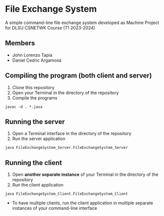 # File Exchange System
A simple command-line file exchange system developed as Machine Project for DLSU CSNETWK Course (T1 2023-2024)

## Members
- John Lorenzo Tapia
- Daniel Cedric Argamosa

## Compiling the program (both client and server)
1. Clone this repository
2. Open your Terminal in the directory of the repository
3. Compile the programs
```
javac -d . *.java
```

## Running the server
1. Open a Terminal interface in the directory of the repository
2. Run the server application
```
java FileExchangeSystem_Server.FileExchangeSystem_Server
```

## Running the client
1. Open **another separate instance** of your Terminal in the directory of the repository
3. Run the client application
```
java FileExchangeSystem_Client.FileExchangeSystem_Client
```
- To have multiple clients, run the client application in multiple separate instances of your command-line interface
